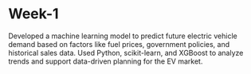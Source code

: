 # Week-1
Developed a machine learning model to predict future electric vehicle demand based on factors like fuel prices, government policies, and historical sales data. Used Python, scikit-learn, and XGBoost to analyze trends and support data-driven planning for the EV market.
